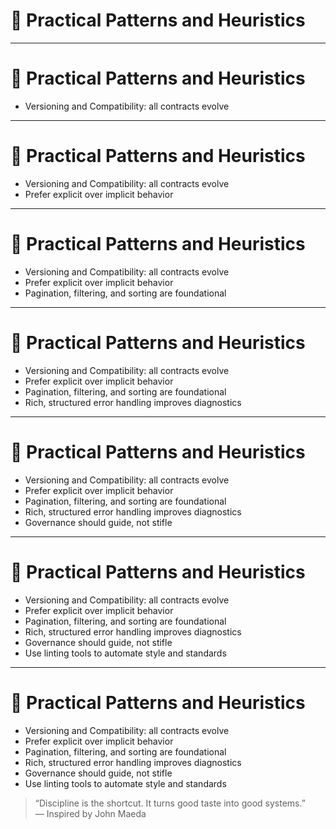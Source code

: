# 🧠 Practical Patterns and Heuristics

<!-- 
This section translates the art of API design into repeatable, scalable patterns.
Heuristics help teams move from intuition to disciplined practice—ensuring consistency, clarity, and resilience across services.
Encourage the audience to treat these as living tools, not rigid rules.
-->

---

# 🧠 Practical Patterns and Heuristics

- Versioning and Compatibility: all contracts evolve  
<!-- 
Designing for change is a form of respect for consumers. 
Use semantic or URL versioning, and avoid hard dependencies that lock clients into brittle behaviors. 
A good contract evolves gracefully—not silently.
-->

---

# 🧠 Practical Patterns and Heuristics

- Versioning and Compatibility: all contracts evolve  
- Prefer explicit over implicit behavior  
<!-- 
Hidden contracts, overloaded types, and magic values create confusion. 
Make everything visible: enums, formats, dependencies, and behavior. 
Clarity begins with being explicit.
-->

---

# 🧠 Practical Patterns and Heuristics

- Versioning and Compatibility: all contracts evolve  
- Prefer explicit over implicit behavior  
- Pagination, filtering, and sorting are foundational  
<!-- 
APIs returning lists should support basic navigation from day one. 
Cursor pagination, query filters, and sort options—when consistent—reduce consumer complexity and surprise.
-->

---

# 🧠 Practical Patterns and Heuristics

- Versioning and Compatibility: all contracts evolve  
- Prefer explicit over implicit behavior  
- Pagination, filtering, and sorting are foundational  
- Rich, structured error handling improves diagnostics  
<!-- 
Use structured formats: error codes, human-readable messages, and context fields. 
This helps users debug faster and enables analytics on error patterns. 
Good contracts are not silent about failure.
-->

---

# 🧠 Practical Patterns and Heuristics

- Versioning and Compatibility: all contracts evolve  
- Prefer explicit over implicit behavior  
- Pagination, filtering, and sorting are foundational  
- Rich, structured error handling improves diagnostics  
- Governance should guide, not stifle  
<!-- 
Establish naming, casing, and path rules—but make space for situational judgment. 
Governance is a compass, not a cage. 
The best guidance is consistent, collaborative, and adaptable.
-->

---

# 🧠 Practical Patterns and Heuristics

- Versioning and Compatibility: all contracts evolve  
- Prefer explicit over implicit behavior  
- Pagination, filtering, and sorting are foundational  
- Rich, structured error handling improves diagnostics  
- Governance should guide, not stifle  
- Use linting tools to automate style and standards  
<!-- 
Tools like Spectral can validate descriptions, types, and naming conventions at scale. 
They empower teams to build better contracts early—without bottlenecks.
-->

---

# 🧠 Practical Patterns and Heuristics

- Versioning and Compatibility: all contracts evolve  
- Prefer explicit over implicit behavior  
- Pagination, filtering, and sorting are foundational  
- Rich, structured error handling improves diagnostics  
- Governance should guide, not stifle  
- Use linting tools to automate style and standards  

> “Discipline is the shortcut. It turns good taste into good systems.”  
> — Inspired by John Maeda

<!-- 
These heuristics aren’t constraints—they’re accelerators. 
They turn craft into scale, intuition into consistency, and chaos into clarity.
Architecture thrives when good decisions become repeatable.
-->
